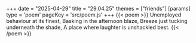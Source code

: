 +++
date = "2025-04-29"
title = "29.04.25"
themes = ["friends"]
[params]
  type = 'poem'
  pageKey = 'src/poem.js'
+++
{{< poem >}}
Unemployed behaviour at its finest,
Basking in the afternoon blaze,
Breeze just tucking underneath the shade,
A place where laughter is unshackled best.
{{< /poem >}}